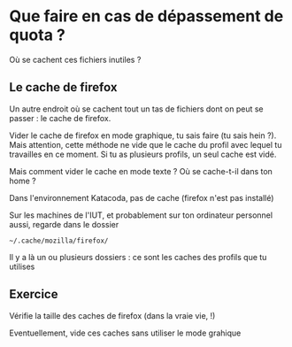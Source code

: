 # Que faire en cas de dépassement de quota ?

Où se cachent ces fichiers inutiles ?

## Le cache de firefox

Un autre endroit où se cachent tout un tas de fichiers dont on peut se passer : le cache de firefox.


Vider le cache de firefox en mode graphique, tu sais faire (tu sais hein ?).
Mais attention, cette méthode ne vide que le cache du profil avec lequel tu travailles en ce moment.
Si tu as plusieurs profils, un seul cache est vidé.



Mais comment vider le cache en mode texte ? Où se cache-t-il dans ton home ?

Dans l'environnement Katacoda, pas de cache (firefox n'est pas installé)

Sur les machines de l'IUT, et probablement sur ton ordinateur personnel aussi, regarde dans le dossier


```
~/.cache/mozilla/firefox/
```

Il y a là un ou plusieurs dossiers : ce sont les caches des profils que tu utilises

## Exercice

Vérifie la taille des caches de firefox (dans la vraie vie, !)

Eventuellement, vide ces caches sans utiliser le mode grahique
